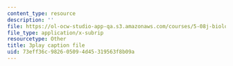 ```yaml
---
content_type: resource
description: ''
file: https://ol-ocw-studio-app-qa.s3.amazonaws.com/courses/5-08j-biological-chemistry-ii-spring-2016/73eff36c982605094d45319563f8b09a_kx9OzsCL4I.srt
file_type: application/x-subrip
resourcetype: Other
title: 3play caption file
uid: 73eff36c-9826-0509-4d45-319563f8b09a
---
```

